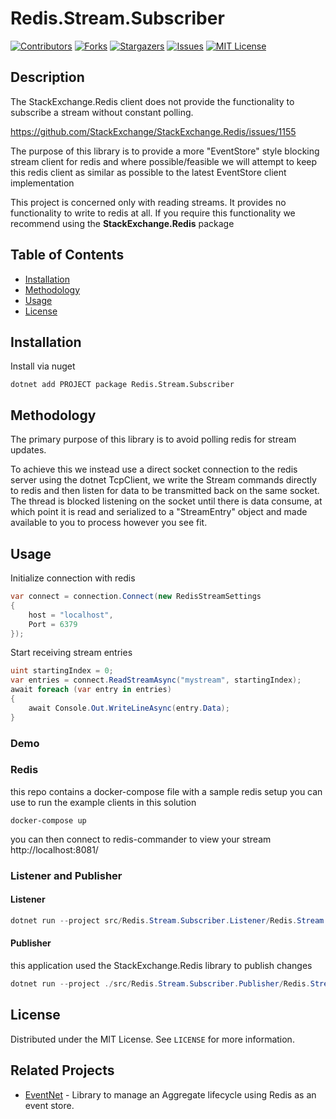 # Redis.Stream.Subscriber
[![Contributors][contributors-shield]][contributors-url]
[![Forks][forks-shield]][forks-url]
[![Stargazers][stars-shield]][stars-url]
[![Issues][issues-shield]][issues-url]
[![MIT License][license-shield]][license-url]

## Description
The StackExchange.Redis client does not provide the functionality to subscribe a stream without constant polling. 

https://github.com/StackExchange/StackExchange.Redis/issues/1155

The purpose of this library is to provide a more "EventStore" style blocking stream client for redis and where possible/feasible we will attempt to keep this redis client as similar as possible to the latest EventStore client implementation

This project is concerned only with reading streams. It provides no functionality to write to redis at all. If you require this functionality we recommend using the **StackExchange.Redis** package

## Table of Contents
* [Installation](#installation)
* [Methodology](#methodology)
* [Usage](#usage)
* [License](#license)

## Installation
Install via nuget
```
dotnet add PROJECT package Redis.Stream.Subscriber
```

## Methodology

The primary purpose of this library is to avoid  polling redis for stream updates. 

To achieve this we instead use a direct socket connection to the redis server using the dotnet TcpClient, we write the Stream commands directly to redis and then listen for data to be transmitted back on the same socket.
The thread is blocked listening on the socket until there is data consume, at which point it is read and serialized to a "StreamEntry" object and made available to you to process however you see fit. 

## Usage

Initialize connection with redis
```c#
var connect = connection.Connect(new RedisStreamSettings
{
    host = "localhost",
    Port = 6379
});
```

Start receiving stream entries
```c#
uint startingIndex = 0;
var entries = connect.ReadStreamAsync("mystream", startingIndex);
await foreach (var entry in entries)
{
    await Console.Out.WriteLineAsync(entry.Data);
}
```

### Demo

### Redis
this repo contains a docker-compose file with a sample redis setup you can use to run the example clients in this solution

`docker-compose up`

you can then connect to redis-commander to view your stream http://localhost:8081/

### Listener and Publisher

#### Listener
```c#
dotnet run --project src/Redis.Stream.Subscriber.Listener/Redis.Stream.Subscriber.Listener.csproj
```

#### Publisher
this application used the StackExchange.Redis library to publish changes
```c#
dotnet run --project ./src/Redis.Stream.Subscriber.Publisher/Redis.Stream.Subscriber.Publisher.csproj
```

## License

Distributed under the MIT License. See `LICENSE` for more information.


## Related Projects
* [EventNet](https://github.com/jimfim/EventNet) - Library to manage an Aggregate lifecycle using Redis as an event store.

<!-- MARKDOWN LINKS & IMAGES -->
<!-- https://www.markdownguide.org/basic-syntax/#reference-style-links -->
[contributors-shield]: https://img.shields.io/github/contributors/jimfim/Redis.Stream.Subscriber.svg?style=for-the-badge
[contributors-url]: https://github.com/jimfim/Redis.Stream.Subscriber/graphs/contributors
[forks-shield]: https://img.shields.io/github/forks/jimfim/Redis.Stream.Subscriber.svg?style=for-the-badge
[forks-url]: https://github.com/jimfim/Redis.Stream.Subscriber/network/members
[stars-shield]: https://img.shields.io/github/stars/jimfim/Redis.Stream.Subscriber.svg?style=for-the-badge
[stars-url]: https://github.com/jimfim/Redis.Stream.Subscriber/stargazers
[issues-shield]: https://img.shields.io/github/issues/jimfim/Redis.Stream.Subscriber.svg?style=for-the-badge
[issues-url]: https://github.com/jimfim/Redis.Stream.Subscriber/issues
[license-shield]: https://img.shields.io/github/license/jimfim/Redis.Stream.Subscriber.svg?style=for-the-badge
[license-url]: https://github.com/jimfim/Redis.Stream.Subscriber/blob/master/LICENSE.txt
